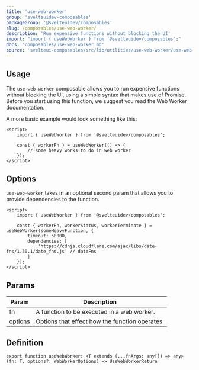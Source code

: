 ```yaml
---
title: 'use-web-worker'
group: 'svelteuidev-composables'
packageGroup: '@svelteuidev/composables'
slug: /composables/use-web-worker/
description: 'Run expensive functions without blocking the UI'
import: "import { useWebWorker } from '@svelteuidev/composables';"
docs: 'composables/use-web-worker.md'
source: 'svelteui-composables/src/lib/utilities/use-web-worker/use-web-worker.ts'
---
```


<script lang='ts'>
    import { Demo, ComposableDemos } from '@svelteuidev/demos';
    import { Heading } from 'components';
</script>

<Heading />

## Usage

The `use-web-worker` composable allows you to run expensive functions without blocking the UI, using a simple syntax that makes use of Promise. Before you start using this function, we suggest you read the Web Worker documentation.

<Demo demo={ComposableDemos.useWebWorkerDemo.usage} />

A more basic example would look something like this:

```svelte
<script>
	import { useWebWorker } from '@svelteuidev/composables';

	const { workerFn } = useWebWorker(() => {
		// some heavy works to do in web worker
	});
</script>
```

## Options

`use-web-worker` takes in an optional second param that allows you to provide dependencies to the function.

```svelte
<script>
	import { useWebWorker } from '@svelteuidev/composables';

	const { workerFn, workerStatus, workerTerminate } = useWebWorker(someHeavyFunction, {
		timeout: 50000,
		dependencies: [
			'https://cdnjs.cloudflare.com/ajax/libs/date-fns/1.30.1/date_fns.js' // dateFns
		]
	});
</script>
```

## Params

| Param   | Description                                    |
| ------- | ---------------------------------------------- |
| fn      | A function to be executed in a web worker.     |
| options | Options that effect how the function operates. |

## Definition

```tsx
export function useWebWorker: <T extends (...fnArgs: any[]) => any>(fn: T, options?: WebWorkerOptions) => UseWebWorkerReturn
```
